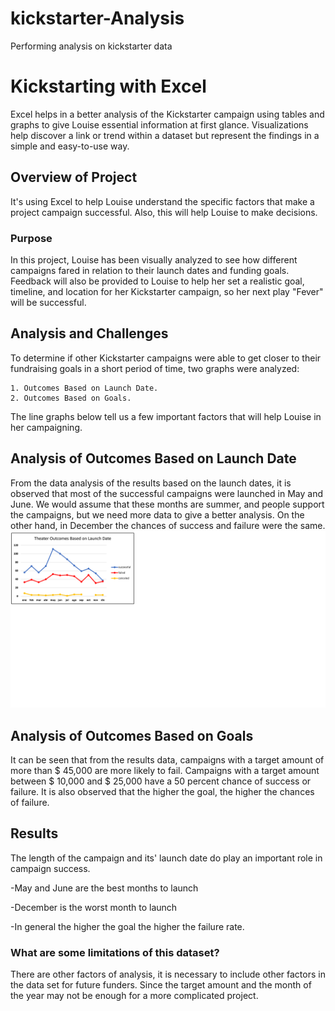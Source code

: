 # kickstarter-Analysis
Performing analysis on kickstarter data 
  
  # Kickstarting with Excel
  Excel helps in a better analysis of the Kickstarter campaign using tables and graphs to give Louise essential information at first glance. Visualizations help discover a link or trend within a dataset but represent the findings in a simple and easy-to-use way.
  
  ## Overview of Project
  It's using Excel to help Louise understand the specific factors that make a project campaign successful. Also, this will help Louise to make decisions.
  
### Purpose
In this project, Louise has been visually analyzed to see how different campaigns fared in relation to their launch dates and funding goals. Feedback will also be provided to Louise to help her set a realistic goal, timeline, and location for her Kickstarter campaign, so her next play  "Fever" will be successful.

## Analysis and Challenges
To determine if other Kickstarter campaigns were able to get closer to their fundraising goals in a short period of time, two graphs were analyzed:
   
    1. Outcomes Based on Launch Date.
    2. Outcomes Based on Goals. 
    
 The line graphs below tell us a few important factors that will help Louise in her campaigning.

## Analysis of Outcomes Based on Launch Date
From the data analysis of the results based on the launch dates, it is observed that most of the successful campaigns were launched in May and June. We would assume that these months are summer, and people support the campaigns, but we need more data to give a better analysis. On the other hand, in December the chances of success and failure were the same.
 ![Outcomes Based on Launch Date](Theater_Outcomes_vs_Launch.png)
 
## Analysis of Outcomes Based on Goals
It can be seen that from the results data, campaigns with a target amount of more than $ 45,000 are more likely to fail. Campaigns with a target amount between $ 10,000 and $ 25,000 have a 50 percent chance of success or failure. It is also observed that the higher the goal, the higher the chances of failure.


## Results

The length of the campaign and its' launch date do play an important role in campaign success.
 
  -May and June are the best months to launch
  
  -December is the worst month to launch
  
  -In general the higher the goal the higher the failure rate. 
  
 ### What are some limitations of this dataset?
 
 There are other factors of analysis, it is necessary to include other factors in the data set for future funders. Since the target amount and the month of the year may not be enough for a more complicated project.
